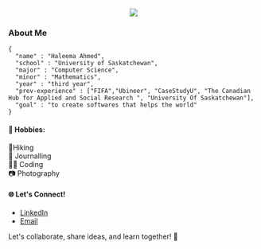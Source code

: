 <!-- introduction -->
<h1 align="center">
  <a href="https://git.io/typing-svg">
    <img src="https://readme-typing-svg.herokuapp.com/?lines=Hi+There!+👋;+Myself+Sanidhya!;&center=true&size=30">
  </a>
</h1>


### About Me 
```
{
  "name" : "Haleema Ahmed",
  "school" : "University of Saskatchewan",
  "major" : "Computer Science",
  "minor" : "Mathematics",
  "year" : "third year",
  "prev-experience" : ["FIFA","Ubineer", "CaseStudyU", "The Canadian Hub for Applied and Social Research ", "University Of Saskatchewan"],
  "goal" : "to create softwares that helps the world"
}
```



#### 💫 Hobbies:
🌿Hiking </br>
🌺 Journalling </br>
👩‍💻 Coding  </br>
📷 Photography</br>


#### 🌐 Let's Connect!
- [LinkedIn](https://www.linkedin.com/in/haleema-ahmed-h22/)
- [Email](mailto:hhnimra@gmail.com)
  
Let's collaborate, share ideas, and learn together! 🚀
